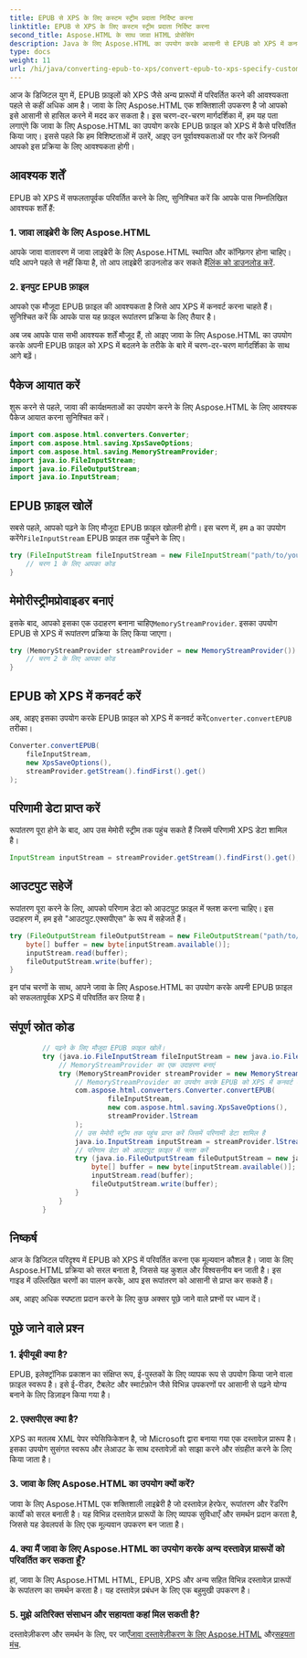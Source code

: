 ```yaml
---
title: EPUB से XPS के लिए कस्टम स्ट्रीम प्रदाता निर्दिष्ट करना
linktitle: EPUB से XPS के लिए कस्टम स्ट्रीम प्रदाता निर्दिष्ट करना
second_title: Aspose.HTML के साथ जावा HTML प्रोसेसिंग
description: Java के लिए Aspose.HTML का उपयोग करके आसानी से EPUB को XPS में कनवर्ट करें। निर्बाध रूपांतरण प्रक्रिया के लिए इस चरण-दर-चरण मार्गदर्शिका का पालन करें।
type: docs
weight: 11
url: /hi/java/converting-epub-to-xps/convert-epub-to-xps-specify-custom-stream-provider/
---
```

आज के डिजिटल युग में, EPUB फ़ाइलों को XPS जैसे अन्य प्रारूपों में परिवर्तित करने की आवश्यकता पहले से कहीं अधिक आम है। जावा के लिए Aspose.HTML एक शक्तिशाली उपकरण है जो आपको इसे आसानी से हासिल करने में मदद कर सकता है। इस चरण-दर-चरण मार्गदर्शिका में, हम यह पता लगाएंगे कि जावा के लिए Aspose.HTML का उपयोग करके EPUB फ़ाइल को XPS में कैसे परिवर्तित किया जाए। इससे पहले कि हम विशिष्टताओं में उतरें, आइए उन पूर्वावश्यकताओं पर गौर करें जिनकी आपको इस प्रक्रिया के लिए आवश्यकता होगी।

## आवश्यक शर्तें

EPUB को XPS में सफलतापूर्वक परिवर्तित करने के लिए, सुनिश्चित करें कि आपके पास निम्नलिखित आवश्यक शर्तें हैं:

### 1. जावा लाइब्रेरी के लिए Aspose.HTML

 आपके जावा वातावरण में जावा लाइब्रेरी के लिए Aspose.HTML स्थापित और कॉन्फ़िगर होना चाहिए। यदि आपने पहले से नहीं किया है, तो आप लाइब्रेरी डाउनलोड कर सकते हैं[लिंक को डाउनलोड करें](https://releases.aspose.com/html/java/).

### 2. इनपुट EPUB फ़ाइल

आपको एक मौजूदा EPUB फ़ाइल की आवश्यकता है जिसे आप XPS में कनवर्ट करना चाहते हैं। सुनिश्चित करें कि आपके पास यह फ़ाइल रूपांतरण प्रक्रिया के लिए तैयार है।

अब जब आपके पास सभी आवश्यक शर्तें मौजूद हैं, तो आइए जावा के लिए Aspose.HTML का उपयोग करके अपनी EPUB फ़ाइल को XPS में बदलने के तरीके के बारे में चरण-दर-चरण मार्गदर्शिका के साथ आगे बढ़ें।

## पैकेज आयात करें

शुरू करने से पहले, जावा की कार्यक्षमताओं का उपयोग करने के लिए Aspose.HTML के लिए आवश्यक पैकेज आयात करना सुनिश्चित करें।

```java
import com.aspose.html.converters.Converter;
import com.aspose.html.saving.XpsSaveOptions;
import com.aspose.html.saving.MemoryStreamProvider;
import java.io.FileInputStream;
import java.io.FileOutputStream;
import java.io.InputStream;
```

## EPUB फ़ाइल खोलें

 सबसे पहले, आपको पढ़ने के लिए मौजूदा EPUB फ़ाइल खोलनी होगी। इस चरण में, हम a का उपयोग करेंगे`FileInputStream` EPUB फ़ाइल तक पहुँचने के लिए।

```java
try (FileInputStream fileInputStream = new FileInputStream("path/to/your/input.epub")) {
    // चरण 1 के लिए आपका कोड
}
```

## मेमोरीस्ट्रीमप्रोवाइडर बनाएं

 इसके बाद, आपको इसका एक उदाहरण बनाना चाहिए`MemoryStreamProvider`. इसका उपयोग EPUB से XPS में रूपांतरण प्रक्रिया के लिए किया जाएगा।

```java
try (MemoryStreamProvider streamProvider = new MemoryStreamProvider()) {
    // चरण 2 के लिए आपका कोड
}
```

## EPUB को XPS में कनवर्ट करें

 अब, आइए इसका उपयोग करके EPUB फ़ाइल को XPS में कनवर्ट करें`Converter.convertEPUB` तरीका।

```java
Converter.convertEPUB(
    fileInputStream,
    new XpsSaveOptions(),
    streamProvider.getStream().findFirst().get()
);
```

## परिणामी डेटा प्राप्त करें

रूपांतरण पूरा होने के बाद, आप उस मेमोरी स्ट्रीम तक पहुंच सकते हैं जिसमें परिणामी XPS डेटा शामिल है।

```java
InputStream inputStream = streamProvider.getStream().findFirst().get();
```

## आउटपुट सहेजें

रूपांतरण पूरा करने के लिए, आपको परिणाम डेटा को आउटपुट फ़ाइल में फ्लश करना चाहिए। इस उदाहरण में, हम इसे "आउटपुट.एक्सपीएस" के रूप में सहेजते हैं।

```java
try (FileOutputStream fileOutputStream = new FileOutputStream("path/to/your/output.xps")) {
    byte[] buffer = new byte[inputStream.available()];
    inputStream.read(buffer);
    fileOutputStream.write(buffer);
}
```

इन पांच चरणों के साथ, आपने जावा के लिए Aspose.HTML का उपयोग करके अपनी EPUB फ़ाइल को सफलतापूर्वक XPS में परिवर्तित कर लिया है।

## संपूर्ण स्रोत कोड
```java
        // पढ़ने के लिए मौजूदा EPUB फ़ाइल खोलें।
        try (java.io.FileInputStream fileInputStream = new java.io.FileInputStream(Resources.input("input.epub"))) {
            // MemoryStreamProvider का एक उदाहरण बनाएं
            try (MemoryStreamProvider streamProvider = new MemoryStreamProvider()) {
                // MemoryStreamProvider का उपयोग करके EPUB को XPS में कनवर्ट करें
                com.aspose.html.converters.Converter.convertEPUB(
                        fileInputStream,
                        new com.aspose.html.saving.XpsSaveOptions(),
                        streamProvider.lStream
                );
                // उस मेमोरी स्ट्रीम तक पहुंच प्राप्त करें जिसमें परिणामी डेटा शामिल है
                java.io.InputStream inputStream = streamProvider.lStream.stream().findFirst().get();
                // परिणाम डेटा को आउटपुट फ़ाइल में फ्लश करें
                try (java.io.FileOutputStream fileOutputStream = new java.io.FileOutputStream(Resources.output("output.xps"))) {
                    byte[] buffer = new byte[inputStream.available()];
                    inputStream.read(buffer);
                    fileOutputStream.write(buffer);
                }
            }
        }
```

## निष्कर्ष

आज के डिजिटल परिदृश्य में EPUB को XPS में परिवर्तित करना एक मूल्यवान कौशल है। जावा के लिए Aspose.HTML प्रक्रिया को सरल बनाता है, जिससे यह कुशल और विश्वसनीय बन जाती है। इस गाइड में उल्लिखित चरणों का पालन करके, आप इस रूपांतरण को आसानी से प्राप्त कर सकते हैं।

अब, आइए अधिक स्पष्टता प्रदान करने के लिए कुछ अक्सर पूछे जाने वाले प्रश्नों पर ध्यान दें।

## पूछे जाने वाले प्रश्न

### 1. ईपीयूबी क्या है?

EPUB, इलेक्ट्रॉनिक प्रकाशन का संक्षिप्त रूप, ई-पुस्तकों के लिए व्यापक रूप से उपयोग किया जाने वाला फ़ाइल स्वरूप है। इसे ई-रीडर, टैबलेट और स्मार्टफ़ोन जैसे विभिन्न उपकरणों पर आसानी से पढ़ने योग्य बनाने के लिए डिज़ाइन किया गया है।

### 2. एक्सपीएस क्या है?

XPS का मतलब XML पेपर स्पेसिफिकेशन है, जो Microsoft द्वारा बनाया गया एक दस्तावेज़ प्रारूप है। इसका उपयोग सुसंगत स्वरूप और लेआउट के साथ दस्तावेज़ों को साझा करने और संग्रहीत करने के लिए किया जाता है।

### 3. जावा के लिए Aspose.HTML का उपयोग क्यों करें?

जावा के लिए Aspose.HTML एक शक्तिशाली लाइब्रेरी है जो दस्तावेज़ हेरफेर, रूपांतरण और रेंडरिंग कार्यों को सरल बनाती है। यह विभिन्न दस्तावेज़ प्रारूपों के लिए व्यापक सुविधाएँ और समर्थन प्रदान करता है, जिससे यह डेवलपर्स के लिए एक मूल्यवान उपकरण बन जाता है।

### 4. क्या मैं जावा के लिए Aspose.HTML का उपयोग करके अन्य दस्तावेज़ प्रारूपों को परिवर्तित कर सकता हूँ?

हां, जावा के लिए Aspose.HTML HTML, EPUB, XPS और अन्य सहित विभिन्न दस्तावेज़ प्रारूपों के रूपांतरण का समर्थन करता है। यह दस्तावेज़ प्रबंधन के लिए एक बहुमुखी उपकरण है।

### 5. मुझे अतिरिक्त संसाधन और सहायता कहां मिल सकती है?

 दस्तावेज़ीकरण और समर्थन के लिए, पर जाएँ[जावा दस्तावेज़ीकरण के लिए Aspose.HTML](https://reference.aspose.com/html/java/) और[सहयता मंच](https://forum.aspose.com/).


